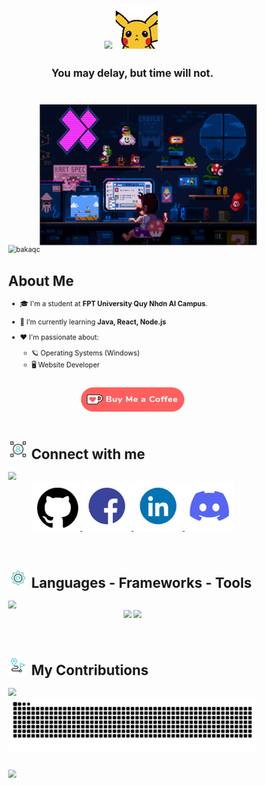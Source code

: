 <h1 align="center">
    <img src="https://readme-typing-svg.herokuapp.com/?font=Righteous&size=35&center=true&vCenter=true&width=500&height=70&duration=4000&lines=Hi+There!;+I'm+Quoc+Chuong!;"/>
    <img src="img/pikachu_hello.gif" width="85">&nbsp;
</h1>
<h2 align="center">You may delay, but time will not.</h2>
<br/>



<br/>
<img align="right" alt="Coding" width="440" height="285" src="img/mario_banner.gif">
<p align="left"> <img src="https://komarev.com/ghpvc/?username=bakaqc&label=Profile%20views&color=0e75b6&style=flat" alt="bakaqc" /> </p>
<h1> About Me </h1>

- 🎓 I'm a student at **FPT University Quy Nhơn AI Campus**.
 
- 🔭 I’m currently learning **Java, React, Node.js**

- ❤️ I'm passionate about:
  - 🪐 Operating Systems (Windows)
  - 🖥️ Website Developer
<br/>
<div align="center">
    <a href="https://ko-fi.com/bakaqc" target="_blank" rel="noreferrer">
        <img align="center" src="img/donate.png" height="50" width="210" alt="Donate to Quoc Chuong on Ko-fi" />
    </a>
</div>

<br/>
<h1> <img src="img/connect.gif" width="40" height="40"/> Connect with me </h1>
<img src="https://user-images.githubusercontent.com/73097560/115834477-dbab4500-a447-11eb-908a-139a6edaec5c.gif">
<br/>
<div align="center">
  <a href="https://github.com/bakaqc" target="_blank">
    <img src="img/github.gif" width="100">
  </a>
  <a href="https://www.facebook.com/dqchuongbk" target="_blank">
    <img src="img/facebook.gif" width="100">
  </a>
  <a href="https://www.linkedin.com/in/bakaqc" target="_blank">
    <img src="img/linkedin.gif" width="100">
  </a>
  <a href="https://discord.gg/6MyfJvTe" target="_blank">
    <img src="img/discord.gif" width="100">
  </a>
</div>
<br/>


<br/>
<h1> <img src="img/tool_animated.gif" width="40" height="40"/> Languages - Frameworks - Tools </h1>
<img src="https://user-images.githubusercontent.com/73097560/115834477-dbab4500-a447-11eb-908a-139a6edaec5c.gif">
<br/>
<div align="center">
    <img src="https://skillicons.dev/icons?i=react,bootstrap,html,css,vscode,github,tailwind,git" />
    <img src="https://skillicons.dev/icons?i=nodejs,javascript,c,java,mysql" /><br>
</div>
<br/>

<br/>
<h1> <img src="img/clock.gif" width="40px" height="40px"> My Contributions </h1>
<img src="https://user-images.githubusercontent.com/73097560/115834477-dbab4500-a447-11eb-908a-139a6edaec5c.gif">
<div align=center>
    <img alt="snake eating my contributions" src="https://raw.githubusercontent.com/bakaqc/bakaqc/output/github-contribution-grid-snake.svg" />
</div>
<br/>

<br/>
<img src="https://user-images.githubusercontent.com/73097560/115834477-dbab4500-a447-11eb-908a-139a6edaec5c.gif">

